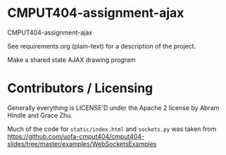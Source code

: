 CMPUT404-assignment-ajax
==============================

CMPUT404-assignment-ajax

See requirements.org (plain-text) for a description of the project.

Make a shared state AJAX drawing program

Contributors / Licensing
========================

Generally everything is LICENSE'D under the Apache 2 license by Abram Hindle and Grace Zhu.

Much of the code for `static/index.html` and `sockets.py` was taken from https://github.com/uofa-cmput404/cmput404-slides/tree/master/examples/WebSocketsExamples
